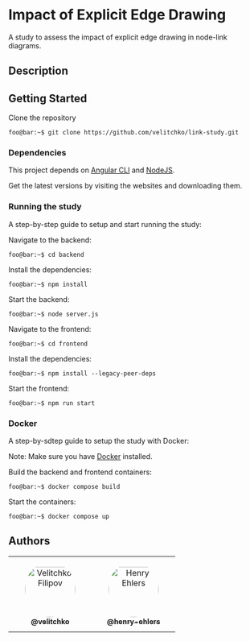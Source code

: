 # Impact of Explicit Edge Drawing

A study to assess the impact of explicit edge drawing in node-link diagrams.

## Description


## Getting Started
Clone the repository
```console
foo@bar:~$ git clone https://github.com/velitchko/link-study.git
```

### Dependencies

This project depends on [Angular CLI](https://angular.io/) and [NodeJS](https://nodejs.org/en).

Get the latest versions by visiting the websites and downloading them.


### Running the study
A step-by-step guide to setup and start running the study:

Navigate to the backend:
```console
foo@bar:~$ cd backend
```
Install the dependencies:
```console
foo@bar:~$ npm install
```
Start the backend:
```console
foo@bar:~$ node server.js
```

Navigate to the frontend:
```console
foo@bar:~$ cd frontend
```
Install the dependencies:
```console
foo@bar:~$ npm install --legacy-peer-deps
```
Start the frontend:
```console
foo@bar:~$ npm run start
```

### Docker
A step-by-sdtep guide to setup the study with Docker: 

Note: Make sure you have [Docker](https://www.docker.com/) installed.

Build the backend and frontend containers:
```console
foo@bar:~$ docker compose build
```
Start the containers:
```console
foo@bar:~$ docker compose up
```

## Authors

<table>
<tr>
    <td align="center" style="word-wrap: break-word; width: 150.0; height: 150.0">
        <a href="https://github.com/velitchko">
            <img src=https://github.com/velitchko.png width="100;"  style="border-radius:50%;align-items:center;justify-content:center;overflow:hidden;padding-top:10px" alt="Velitchko Filipov"/>
            <br />
            <sub style="font-size:14px"><b>@velitchko</b></sub>
        </a>
    </td>
    <td align="center" style="word-wrap: break-word; width: 150.0; height: 150.0">
        <a href=https://github.com/henry-ehlers>
            <img src=https://github.com/henry-ehlers.png width="100;"  style="border-radius:50%;align-items:center;justify-content:center;overflow:hidden;padding-top:10px" alt="Henry Ehlers"/>
            <br />
            <sub style="font-size:14px"><b>@henry-ehlers</b></sub>
        </a>
    </td>
</tr>
</table>

